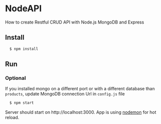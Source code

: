 # NodeAPI
How to create Restful CRUD API with Node.js MongoDB and Express

## Install

```bash
  $ npm install
```

## Run

### Optional

If you installed mongo on a different port or with a different database than `products`, update MongoDB connection Url in `config.js` file

```bash
  $ npm start
```

Server should start on http://localhost:3000. App is using [nodemon](https://nodemon.io/) for hot reload.
